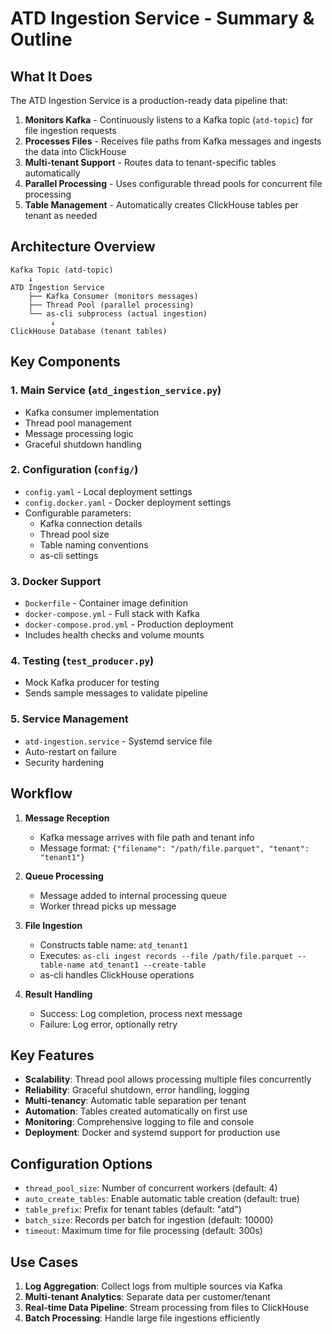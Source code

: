 # ATD Ingestion Service - Summary & Outline

## What It Does

The ATD Ingestion Service is a production-ready data pipeline that:

1. **Monitors Kafka** - Continuously listens to a Kafka topic (`atd-topic`) for file ingestion requests
2. **Processes Files** - Receives file paths from Kafka messages and ingests the data into ClickHouse
3. **Multi-tenant Support** - Routes data to tenant-specific tables automatically
4. **Parallel Processing** - Uses configurable thread pools for concurrent file processing
5. **Table Management** - Automatically creates ClickHouse tables per tenant as needed

## Architecture Overview

```
Kafka Topic (atd-topic) 
    ↓ 
ATD Ingestion Service
    ├── Kafka Consumer (monitors messages)
    ├── Thread Pool (parallel processing)
    └── as-cli subprocess (actual ingestion)
         ↓
ClickHouse Database (tenant tables)
```

## Key Components

### 1. **Main Service** (`atd_ingestion_service.py`)
- Kafka consumer implementation
- Thread pool management
- Message processing logic
- Graceful shutdown handling

### 2. **Configuration** (`config/`)
- `config.yaml` - Local deployment settings
- `config.docker.yaml` - Docker deployment settings
- Configurable parameters:
  - Kafka connection details
  - Thread pool size
  - Table naming conventions
  - as-cli settings

### 3. **Docker Support**
- `Dockerfile` - Container image definition
- `docker-compose.yml` - Full stack with Kafka
- `docker-compose.prod.yml` - Production deployment
- Includes health checks and volume mounts

### 4. **Testing** (`test_producer.py`)
- Mock Kafka producer for testing
- Sends sample messages to validate pipeline

### 5. **Service Management**
- `atd-ingestion.service` - Systemd service file
- Auto-restart on failure
- Security hardening

## Workflow

1. **Message Reception**
   - Kafka message arrives with file path and tenant info
   - Message format: `{"filename": "/path/file.parquet", "tenant": "tenant1"}`

2. **Queue Processing**
   - Message added to internal processing queue
   - Worker thread picks up message

3. **File Ingestion**
   - Constructs table name: `atd_tenant1`
   - Executes: `as-cli ingest records --file /path/file.parquet --table-name atd_tenant1 --create-table`
   - as-cli handles ClickHouse operations

4. **Result Handling**
   - Success: Log completion, process next message
   - Failure: Log error, optionally retry

## Key Features

- **Scalability**: Thread pool allows processing multiple files concurrently
- **Reliability**: Graceful shutdown, error handling, logging
- **Multi-tenancy**: Automatic table separation per tenant
- **Automation**: Tables created automatically on first use
- **Monitoring**: Comprehensive logging to file and console
- **Deployment**: Docker and systemd support for production use

## Configuration Options

- `thread_pool_size`: Number of concurrent workers (default: 4)
- `auto_create_tables`: Enable automatic table creation (default: true)
- `table_prefix`: Prefix for tenant tables (default: "atd")
- `batch_size`: Records per batch for ingestion (default: 10000)
- `timeout`: Maximum time for file processing (default: 300s)

## Use Cases

1. **Log Aggregation**: Collect logs from multiple sources via Kafka
2. **Multi-tenant Analytics**: Separate data per customer/tenant
3. **Real-time Data Pipeline**: Stream processing from files to ClickHouse
4. **Batch Processing**: Handle large file ingestions efficiently